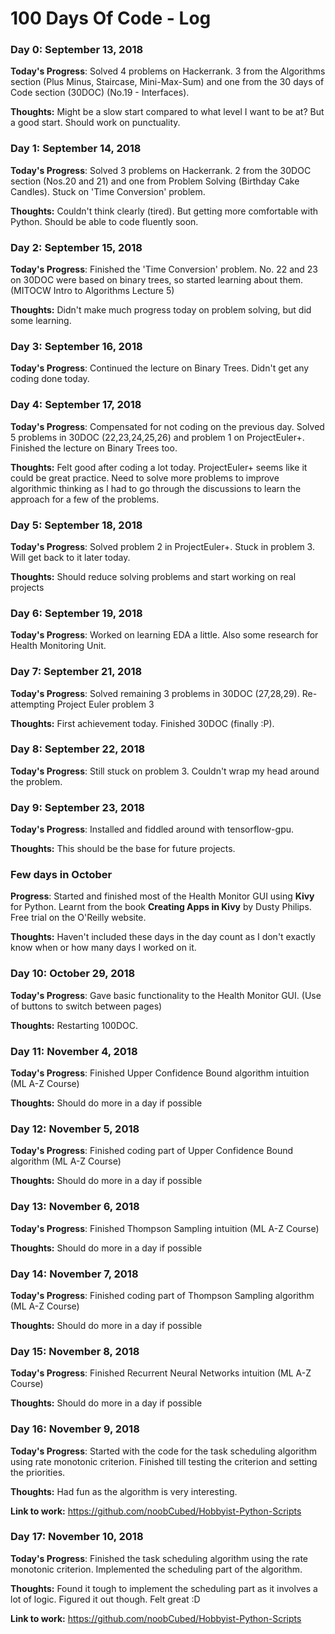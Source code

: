 # 100 Days Of Code - Log

### Day 0: September 13, 2018

**Today's Progress**: Solved 4 problems on Hackerrank. 3 from the Algorithms section (Plus Minus, Staircase, Mini-Max-Sum) and one from the 30 days of Code section (30DOC) (No.19 - Interfaces). 

**Thoughts:** Might be a slow start compared to what level I want to be at? But a good start. Should work on punctuality.

### Day 1: September 14, 2018

**Today's Progress**: Solved 3 problems on Hackerrank. 2 from the 30DOC section (Nos.20 and 21) and one from Problem Solving (Birthday Cake Candles). Stuck on 'Time Conversion' problem.

**Thoughts:** Couldn't think clearly (tired). But getting more comfortable with Python. Should be able to code fluently soon.

### Day 2: September 15, 2018

**Today's Progress**: Finished the 'Time Conversion' problem. No. 22 and 23 on 30DOC were based on binary trees, so started learning about them. (MITOCW Intro to Algorithms Lecture 5)

**Thoughts:** Didn't make much progress today on problem solving, but did some learning.

### Day 3: September 16, 2018

**Today's Progress**: Continued the lecture on Binary Trees. Didn't get any coding done today.

### Day 4: September 17, 2018

**Today's Progress**: Compensated for not coding on the previous day. Solved 5 problems in 30DOC (22,23,24,25,26) and problem 1 on ProjectEuler+. Finished the lecture on Binary Trees too.

**Thoughts:** Felt good after coding a lot today. ProjectEuler+ seems like it could be great practice. Need to solve more problems to improve algorithmic thinking as I had to go through the discussions to learn the approach for a few of the problems.

### Day 5: September 18, 2018

**Today's Progress**: Solved problem 2 in ProjectEuler+. Stuck in problem 3. Will get back to it later today.

**Thoughts:** Should reduce solving problems and start working on real projects

### Day 6: September 19, 2018

**Today's Progress**: Worked on learning EDA a little. Also some research for Health Monitoring Unit.

### Day 7: September 21, 2018

**Today's Progress**: Solved remaining 3 problems in 30DOC (27,28,29). Re-attempting Project Euler problem 3

**Thoughts:** First achievement today. Finished 30DOC (finally :P).

### Day 8: September 22, 2018

**Today's Progress**: Still stuck on problem 3. Couldn't wrap my head around the problem.

### Day 9: September 23, 2018

**Today's Progress**: Installed and fiddled around with tensorflow-gpu.

**Thoughts:** This should be the base for future projects.

### Few days in October

**Progress**: Started and finished most of the Health Monitor GUI using **Kivy** for Python. Learnt from the book **Creating Apps in Kivy** by Dusty Philips. Free trial on the O'Reilly website.

**Thoughts:** Haven't included these days in the day count as I don't exactly know when or how many days I worked on it.

### Day 10: October 29, 2018

**Today's Progress**: Gave basic functionality to the Health Monitor GUI. (Use of buttons to switch between pages)

**Thoughts:** Restarting 100DOC. 

### Day 11: November 4, 2018

**Today's Progress**: Finished Upper Confidence Bound algorithm intuition (ML A-Z Course)

**Thoughts:** Should do more in a day if possible

### Day 12: November 5, 2018

**Today's Progress**: Finished coding part of Upper Confidence Bound algorithm (ML A-Z Course)

**Thoughts:** Should do more in a day if possible 

### Day 13: November 6, 2018

**Today's Progress**: Finished Thompson Sampling intuition (ML A-Z Course)

**Thoughts:** Should do more in a day if possible 

### Day 14: November 7, 2018

**Today's Progress**: Finished coding part of Thompson Sampling algorithm (ML A-Z Course)

**Thoughts:** Should do more in a day if possible 

### Day 15: November 8, 2018

**Today's Progress**: Finished Recurrent Neural Networks intuition (ML A-Z Course)

**Thoughts:** Should do more in a day if possible 

### Day 16: November 9, 2018

**Today's Progress**: Started with the code for the task scheduling algorithm using rate monotonic criterion. Finished till testing the criterion and setting the priorities.

**Thoughts:** Had fun as the algorithm is very interesting. 

**Link to work:** https://github.com/noobCubed/Hobbyist-Python-Scripts

### Day 17: November 10, 2018

**Today's Progress**: Finished the task scheduling algorithm using the rate monotonic criterion. Implemented the scheduling part of the algorithm.

**Thoughts:** Found it tough to implement the scheduling part as it involves a lot of logic. Figured it out though. Felt great :D

**Link to work:** https://github.com/noobCubed/Hobbyist-Python-Scripts
<!---
### Day 0: February 30, 2016 (Example 1)
##### (delete me or comment me out)
**Today's Progress**: Fixed CSS, worked on canvas functionality for the app.
**Thoughts:** I really struggled with CSS, but, overall, I feel like I am slowly getting better at it. Canvas is still new for me, but I managed to figure out some basic functionality.
**Link to work:** [Calculator App](http://www.example.com)
### Day 0: February 30, 2016 (Example 2)
##### (delete me or comment me out)
**Today's Progress**: Fixed CSS, worked on canvas functionality for the app.
**Thoughts**: I really struggled with CSS, but, overall, I feel like I am slowly getting better at it. Canvas is still new for me, but I managed to figure out some basic functionality.
**Link(s) to work**: [Calculator App](http://www.example.com)
### Day 1: June 27, Monday
**Today's Progress**: I've gone through many exercises on FreeCodeCamp.
**Thoughts** I've recently started coding, and it's a great feeling when I finally solve an algorithm challenge after a lot of attempts and hours spent.
**Link(s) to work**
1. [Find the Longest Word in a String](https://www.freecodecamp.com/challenges/find-the-longest-word-in-a-string)
2. [Title Case a Sentence](https://www.freecodecamp.com/challenges/title-case-a-sentence)
-->


